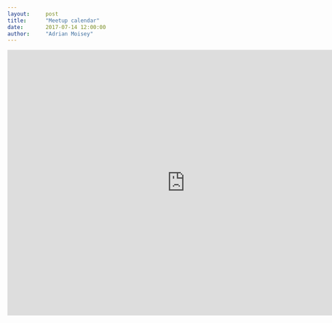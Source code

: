 ```yaml
---
layout:     post
title:      "Meetup calendar"
date:       2017-07-14 12:00:00
author:     "Adrian Moisey"
---
```


<iframe src="https://calendar.google.com/calendar/embed?height=600&amp;wkst=1&amp;bgcolor=%23FFFFFF&amp;src=calendar%40changeover.za.net&amp;color=%231B887A&amp;src=98k5tvhm2tnre0hb27vn006apfvkh1kl%40import.calendar.google.com&amp;color=%235229A3&amp;src=3olqq4a6ha3o1qua6a2m60qt869elf0h%40import.calendar.google.com&amp;color=%238D6F47&amp;src=1aa4o9htmtoaqqk9acpvu4t42fkr32fr%40import.calendar.google.com&amp;color=%2342104A&amp;ctz=Africa%2FJohannesburg" style="border-width:0" width="800" height="600" frameborder="0" scrolling="no"></iframe>
